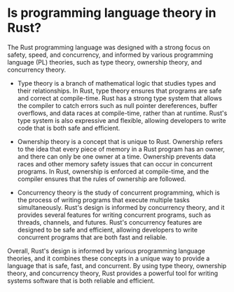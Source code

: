 # Is programming language theory in Rust?

The Rust programming language was designed with a strong focus on safety, speed, and concurrency, and informed by various programming language (PL) theories, such as type theory, ownership theory, and concurrency theory.

* Type theory is a branch of mathematical logic that studies types and their relationships. In Rust, type theory ensures that programs are safe and correct at compile-time. Rust has a strong type system that allows the compiler to catch errors such as null pointer dereferences, buffer overflows, and data races at compile-time, rather than at runtime. Rust's type system is also expressive and flexible, allowing developers to write code that is both safe and efficient.

* Ownership theory is a concept that is unique to Rust. Ownership refers to the idea that every piece of memory in a Rust program has an owner, and there can only be one owner at a time. Ownership prevents data races and other memory safety issues that can occur in concurrent programs. In Rust, ownership is enforced at compile-time, and the compiler ensures that the rules of ownership are followed.

* Concurrency theory is the study of concurrent programming, which is the process of writing programs that execute multiple tasks simultaneously. Rust's design is informed by concurrency theory, and it provides several features for writing concurrent programs, such as threads, channels, and futures. Rust's concurrency features are designed to be safe and efficient, allowing developers to write concurrent programs that are both fast and reliable.

Overall, Rust's design is informed by various programming language theories, and it combines these concepts in a unique way to provide a language that is safe, fast, and concurrent. By using type theory, ownership theory, and concurrency theory, Rust provides a powerful tool for writing systems software that is both reliable and efficient.